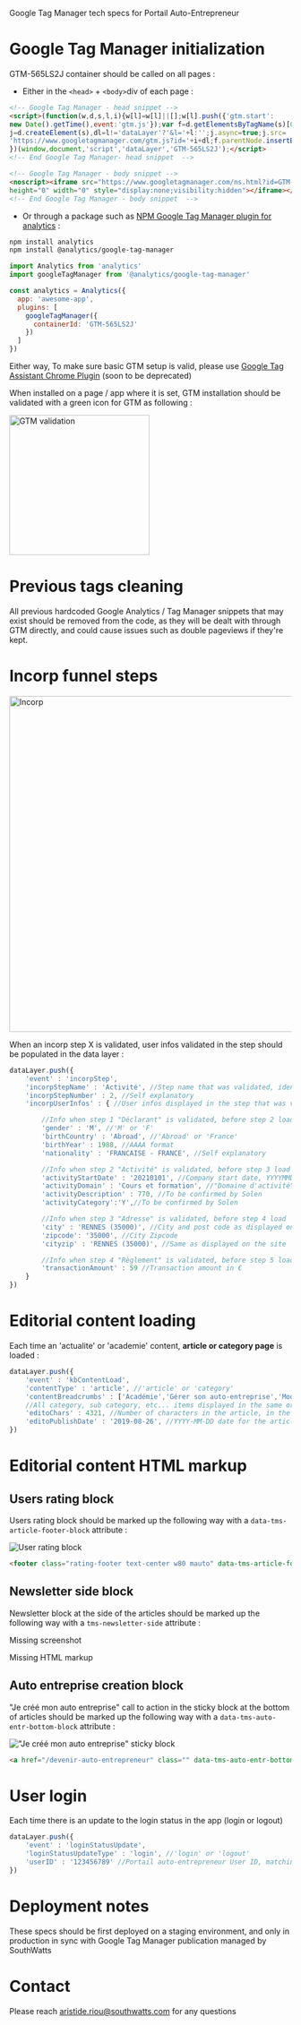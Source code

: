 Google Tag Manager tech specs for Portail Auto-Entrepreneur

# Google Tag Manager initialization

GTM-565LS2J container should be called on all pages : 

- Either in the ```<head>``` + ```<body>```div of each page :

```html
<!-- Google Tag Manager - head snippet -->
<script>(function(w,d,s,l,i){w[l]=w[l]||[];w[l].push({'gtm.start':
new Date().getTime(),event:'gtm.js'});var f=d.getElementsByTagName(s)[0],
j=d.createElement(s),dl=l!='dataLayer'?'&l='+l:'';j.async=true;j.src=
'https://www.googletagmanager.com/gtm.js?id='+i+dl;f.parentNode.insertBefore(j,f);
})(window,document,'script','dataLayer','GTM-565LS2J');</script>
<!-- End Google Tag Manager- head snippet  -->
```

```html
<!-- Google Tag Manager - body snippet -->
<noscript><iframe src="https://www.googletagmanager.com/ns.html?id=GTM-565LS2J"
height="0" width="0" style="display:none;visibility:hidden"></iframe></noscript>
<!-- End Google Tag Manager - body snippet  -->
```

- Or through a package such as [NPM Google Tag Manager plugin for analytics](https://www.npmjs.com/package/@analytics/google-tag-manager) :

```bash
npm install analytics
npm install @analytics/google-tag-manager
```

```javascript
import Analytics from 'analytics'
import googleTagManager from '@analytics/google-tag-manager'

const analytics = Analytics({
  app: 'awesome-app',
  plugins: [
    googleTagManager({
      containerId: 'GTM-565LS2J'
    })
  ]
})
```

Either way, To make sure basic GTM setup is valid, please use [Google Tag Assistant Chrome Plugin](https://chrome.google.com/webstore/detail/tag-assistant-legacy-by-g/kejbdjndbnbjgmefkgdddjlbokphdefk?hl=fr)
(soon to be deprecated)

When installed on a page / app where it is set, GTM installation should be validated with a green icon for GTM as following :

<img src="https://i.ibb.co/HY2rm5S/Capture-d-cran-2021-01-22-102033.png" alt="GTM validation" width="250"/>

# Previous tags cleaning

All previous hardcoded Google Analytics / Tag Manager snippets that may exist should be removed from the code, as they will be dealt with through GTM directly, and could cause issues such as double pageviews if they're kept.

# Incorp funnel steps

<img src="https://i.ibb.co/t4BGsns/Capture-d-cran-2021-01-22-102328.png" alt="Incorp" width="600"/>

When an incorp step X is validated, user infos validated in the step should be populated in the data layer :

```javascript
dataLayer.push({
    'event' : 'incorpStep',
    'incorpStepName' : 'Activité', //Step name that was validated, identical to what is displayed on page : 'Déclarant', 'Activité', 'Adresse', 'Règlement', 'Finalisation'
    'incorpStepNumber' : 2, //Self explanatory
    'incorpUserInfos' : { //User infos displayed in the step that was validated

        //Info when step 1 "Déclarant" is validated, before step 2 load
        'gender' : 'M', //'M' or 'F'
        'birthCountry' : 'Abroad', //'Abroad' or 'France'  
        'birthYear' : 1988, //AAAA format
        'nationality' : 'FRANCAISE - FRANCE', //Self explanatory

        //Info when step 2 "Activité" is validated, before step 3 load
        'activityStartDate' : '20210101', //Company start date, YYYYMMDD format
        'activityDomain' : 'Cours et formation', //"Domaine d'activité" field
        'activityDescription' : 770, //To be confirmed by Solen
        'activityCategory':'Y',//To be confirmed by Solen 

        //Info when step 3 "Adresse" is validated, before step 4 load
        'city' : 'RENNES (35000)', //City and post code as displayed on the page
        'zipcode': '35000', //City Zipcode
        'cityzip' : 'RENNES (35000)', //Same as displayed on the site

        //Info when step 4 "Règlement" is validated, before step 5 load
        'transactionAmount' : 59 //Transaction amount in €        
    }
})
```

# Editorial content loading

Each time an 'actualite' or 'academie' content, **article or category page** is loaded : 

```javascript
dataLayer.push({
    'event' : 'kbContentLoad',
    'contentType' : 'article', //'article' or 'category'
    'contentBreadcrumbs' : ['Académie','Gérer son auto-entreprise','Modifier son auto-entreprise','L\'ajout d\'activité en auto-entreprise'],
    //All category, sub category, etc... items displayed in the same order as on the page
    'editoChars' : 4321, //Number of characters in the article, in the case of 'article' only
    'editoPublishDate' : '2019-08-26', //YYYY-MM-DD date for the article publication date, in the case of 'article' only
})
```

# Editorial content HTML markup

## Users rating block

Users rating block should be marked up the following way with a ```data-tms-article-footer-block``` attribute  :

![User rating block](https://i.ibb.co/CwHD48S/Sans-titre.png)

```html
<footer class="rating-footer text-center w80 mauto" data-tms-article-footer-block="yes">
```

## Newsletter side block

Newsletter block at the side of the articles should be marked up the following way with a ```tms-newsletter-side``` attribute  :

Missing screenshot

Missing HTML markup 

## Auto entreprise creation block

"Je créé mon auto entreprise" call to action in the sticky block at the bottom of articles should be marked up the following way with a ```data-tms-auto-entr-bottom-block``` attribute  :

!["Je créé mon auto entreprise" sticky block](https://i.ibb.co/cvJMFDQ/Capture-d-cran-2021-01-22-095232.png)

```html
<a href="/devenir-auto-entrepreneur" class="" data-tms-auto-entr-bottom-block="yes">JE CRÉE MON AUTO-ENTREPRISE</a>
```

# User login

Each time there is an update to the login status in the app (login or logout)

```javascript
dataLayer.push({
    'event' : 'loginStatusUpdate',
    'loginStatusUpdateType' : 'login', //'login' or 'logout'
    'userID' : '123456789' //Portail auto-entrepreneur User ID, matching your CRM ID 
})
```

# Deployment notes

These specs should be first deployed on a staging environment, and only in production in sync with Google Tag Manager publication managed by SouthWatts

# Contact

Please reach aristide.riou@southwatts.com for any questions